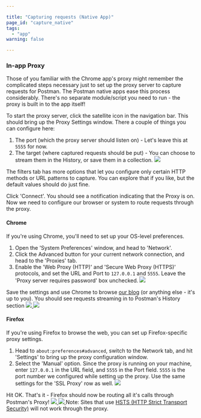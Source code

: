 ```yaml
---

title: "Capturing requests (Native App)"
page_id: "capture_native"
tags:
  - "app"
warning: false

---
```

### In-app Proxy

Those of you familiar with the Chrome app's proxy might remember the complicated steps necessary just to set up the proxy server to capture requests for Postman. The Postman native apps ease this process considerably. There's no separate module/script you need to run - the proxy is built in to the app itself!

To start the proxy server, click the satellite icon in the navigation bar. This should bring up the Proxy Settings window. There a couple of things you can configure here:

1. The port (which the proxy server should listen on) - Let's leave this at `5555` for now.
2. The target (where captured requests should be put) - You can choose to stream them in the History, or save them in a collection.
[![](https://www.getpostman.com/img/v1/docs/proxy_mac/1-PostmanProxySettings.png)
][0]

The filters tab has more options that let you configure only certain HTTP methods or URL patterns to capture. You can explore that if you like, but the default values should do just fine.

Click 'Connect'. You should see a notification indicating that the Proxy is on. Now we need to configure our browser or system to route requests through the proxy.
  

#### Chrome

If you're using Chrome, you'll need to set up your OS-level preferences. 

1. Open the 'System Preferences' window, and head to 'Network'. 
2. Click the Advanced button for your current network connection, and head to the 'Proxies' tab. 
3. Enable the 'Web Proxy (HTTP)' and 'Secure Web Proxy (HTTPS)' protocols, and set the URL and Port to `127.0.0.1` and `5555`. Leave the 'Proxy server requires password' box unchecked.
[![](https://www.getpostman.com/img/v1/docs/proxy_mac/4-OsxProxySettings.png)
][1]

Save the settings and use Chrome to browse [our blog][2] (or anything else - it's up to you). You should see requests streaming in to Postman's History section
[![](https://www.getpostman.com/img/v1/docs/proxy_mac/5-ChromeBrowsing.png)
][3]
[![](https://www.getpostman.com/img/v1/docs/proxy_mac/6-ChromeInHistory.png)
][4]
  

#### Firefox

If you're using Firefox to browse the web, you can set up Firefox-specific proxy settings. 

1. Head to `about:preferences#advanced`, switch to the Network tab, and hit 'Settings' to bring up the proxy configuration window. 
2. Select the 'Manual' option. Since the proxy is running on your machine, enter `127.0.0.1` in the URL field, and `5555` in the Port field. `5555` is the port number we configured while setting up the proxy. Use the same settings for the 'SSL Proxy' row as well.
[![](https://www.getpostman.com/img/v1/docs/proxy_mac/3-FirefoxProxySettings.png)
][5]

Hit OK. That's it - Firefox should now be routing all it's calls through Postman's Proxy!
[![](https://www.getpostman.com/img/v1/docs/proxy_mac/31-FirefoxBrowsing.png)
][6]
[![](https://www.getpostman.com/img/v1/docs/proxy_mac/32-FirefoxPagesInHistory.png)
][7]
Note: Sites that use [HSTS (HTTP Strict Transport Security)][8] will not work through the proxy.


[0]: https://www.getpostman.com/img/v1/docs/proxy_mac/1-PostmanProxySettings.png
[1]: https://www.getpostman.com/img/v1/docs/proxy_mac/4-OsxProxySettings.png
[2]: https://blog.getpostman.com/
[3]: https://www.getpostman.com/img/v1/docs/proxy_mac/5-ChromeBrowsing.png
[4]: https://www.getpostman.com/img/v1/docs/proxy_mac/6-ChromeInHistory.png
[5]: https://www.getpostman.com/img/v1/docs/proxy_mac/3-FirefoxProxySettings.png
[6]: https://www.getpostman.com/img/v1/docs/proxy_mac/31-FirefoxBrowsing.png
[7]: https://www.getpostman.com/img/v1/docs/proxy_mac/32-FirefoxPagesInHistory.png
[8]: https://en.wikipedia.org/wiki/HTTP_Strict_Transport_Security

